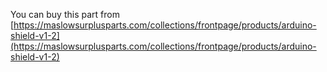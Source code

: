 You can buy this part from [https://maslowsurplusparts.com/collections/frontpage/products/arduino-shield-v1-2](https://maslowsurplusparts.com/collections/frontpage/products/arduino-shield-v1-2)
